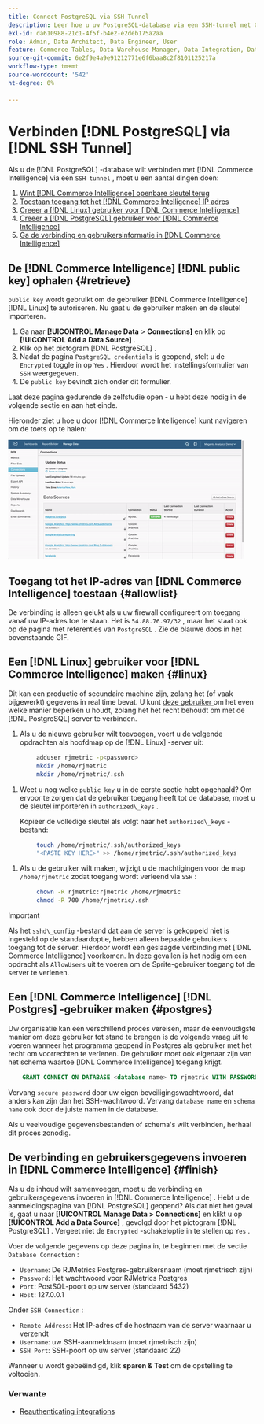```yaml
---
title: Connect PostgreSQL via SSH Tunnel
description: Leer hoe u uw PostgreSQL-database via een SSH-tunnel met Commerce Intelligence kunt verbinden.
exl-id: da610988-21c1-4f5f-b4e2-e2deb175a2aa
role: Admin, Data Architect, Data Engineer, User
feature: Commerce Tables, Data Warehouse Manager, Data Integration, Data Import/Export, SQL Report Builder
source-git-commit: 6e2f9e4a9e91212771e6f6baa8c2f8101125217a
workflow-type: tm+mt
source-wordcount: '542'
ht-degree: 0%

---
```


# Verbinden [!DNL PostgreSQL] via [!DNL SSH Tunnel]

Als u de [!DNL PostgreSQL] -database wilt verbinden met [!DNL Commerce Intelligence] via een `SSH tunnel` , moet u een aantal dingen doen:

1. [Wint  [!DNL Commerce Intelligence]  openbare sleutel terug](#retrieve)
1. [Toestaan toegang tot het  [!DNL Commerce Intelligence]  IP adres](#allowlist)
1. [Creeer a [!DNL Linux]  gebruiker voor  [!DNL Commerce Intelligence]](#linux)
1. [Creeer a [!DNL PostgreSQL]  gebruiker voor  [!DNL Commerce Intelligence]](#postgres)
1. [Ga de verbinding en gebruikersinformatie in  [!DNL Commerce Intelligence]](#finish)

## De [!DNL Commerce Intelligence] [!DNL public key] ophalen {#retrieve}

`public key` wordt gebruikt om de gebruiker [!DNL Commerce Intelligence] [!DNL Linux] te autoriseren. Nu gaat u de gebruiker maken en de sleutel importeren.

1. Ga naar **[!UICONTROL Manage Data** > **Connections]** en klik op **[!UICONTROL Add a Data Source]** .
1. Klik op het pictogram [!DNL PostgreSQL] .
1. Nadat de pagina `PostgreSQL credentials` is geopend, stelt u de `Encrypted` toggle in op `Yes` . Hierdoor wordt het instellingsformulier van `SSH` weergegeven.
1. De `public key` bevindt zich onder dit formulier.

Laat deze pagina gedurende de zelfstudie open - u hebt deze nodig in de volgende sectie en aan het einde.

Hieronder ziet u hoe u door [!DNL Commerce Intelligence] kunt navigeren om de toets op te halen:

![ het terugwinnen van de openbare sleutel RJMetrics ](../../../assets/get-mbi-public-key.gif)

## Toegang tot het IP-adres van [!DNL Commerce Intelligence] toestaan {#allowlist}

De verbinding is alleen gelukt als u uw firewall configureert om toegang vanaf uw IP-adres toe te staan. Het is `54.88.76.97/32` , maar het staat ook op de pagina met referenties van `PostgreSQL` . Zie de blauwe doos in het bovenstaande GIF.

## Een [!DNL Linux] gebruiker voor [!DNL Commerce Intelligence] maken {#linux}

Dit kan een productie of secundaire machine zijn, zolang het (of vaak bijgewerkt) gegevens in real time bevat. U kunt [ deze gebruiker ](../../../administrator/account-management/restrict-db-access.md) om het even welke manier beperken u houdt, zolang het het recht behoudt om met de [!DNL PostgreSQL] server te verbinden.

1. Als u de nieuwe gebruiker wilt toevoegen, voert u de volgende opdrachten als hoofdmap op de [!DNL Linux] -server uit:

```bash
        adduser rjmetric -p<password>
        mkdir /home/rjmetric
        mkdir /home/rjmetric/.ssh
```

1. Weet u nog welke `public key` u in de eerste sectie hebt opgehaald? Om ervoor te zorgen dat de gebruiker toegang heeft tot de database, moet u de sleutel importeren in `authorized\_keys` .

   Kopieer de volledige sleutel als volgt naar het `authorized\_keys` -bestand:

```bash
        touch /home/rjmetric/.ssh/authorized_keys
        "<PASTE KEY HERE>" >> /home/rjmetric/.ssh/authorized_keys
```

1. Als u de gebruiker wilt maken, wijzigt u de machtigingen voor de map `/home/rjmetric` zodat toegang wordt verleend via `SSH` :

```bash
        chown -R rjmetric:rjmetric /home/rjmetric
        chmod -R 700 /home/rjmetric/.ssh
```

>[!IMPORTANT]
>
>Als het `sshd\_config` -bestand dat aan de server is gekoppeld niet is ingesteld op de standaardoptie, hebben alleen bepaalde gebruikers toegang tot de server. Hierdoor wordt een geslaagde verbinding met [!DNL Commerce Intelligence] voorkomen. In deze gevallen is het nodig om een opdracht als `AllowUsers` uit te voeren om de Sprite-gebruiker toegang tot de server te verlenen.

## Een [!DNL Commerce Intelligence] [!DNL Postgres] -gebruiker maken {#postgres}

Uw organisatie kan een verschillend proces vereisen, maar de eenvoudigste manier om deze gebruiker tot stand te brengen is de volgende vraag uit te voeren wanneer het programma geopend in Postgres als gebruiker met het recht om voorrechten te verlenen. De gebruiker moet ook eigenaar zijn van het schema waartoe [!DNL Commerce Intelligence] toegang krijgt.

```sql
    GRANT CONNECT ON DATABASE <database name> TO rjmetric WITH PASSWORD <secure password>;GRANT USAGE ON SCHEMA <schema name> TO rjmetric;GRANT SELECT ON ALL TABLES IN SCHEMA <schema name> TO rjmetric;ALTER DEFAULT PRIVILEGES IN SCHEMA <schema name> GRANT SELECT ON TABLES TO rjmetric;
```

Vervang `secure password` door uw eigen beveiligingswachtwoord, dat anders kan zijn dan het SSH-wachtwoord. Vervang `database name` en `schema name` ook door de juiste namen in de database.

Als u veelvoudige gegevensbestanden of schema&#39;s wilt verbinden, herhaal dit proces zonodig.

## De verbinding en gebruikersgegevens invoeren in [!DNL Commerce Intelligence] {#finish}

Als u de inhoud wilt samenvoegen, moet u de verbinding en gebruikersgegevens invoeren in [!DNL Commerce Intelligence] . Hebt u de aanmeldingspagina van [!DNL PostgreSQL] geopend? Als dat niet het geval is, gaat u naar **[!UICONTROL Manage Data > Connections]** en klikt u op **[!UICONTROL Add a Data Source]** , gevolgd door het pictogram [!DNL PostgreSQL] . Vergeet niet de `Encrypted` -schakeloptie in te stellen op `Yes` .

Voer de volgende gegevens op deze pagina in, te beginnen met de sectie `Database Connection` :

* `Username`: De RJMetrics Postgres-gebruikersnaam (moet rjmetrisch zijn)
* `Password`: Het wachtwoord voor RJMetrics Postgres
* `Port`: PostSQL-poort op uw server (standaard 5432)
* `Host`: 127.0.0.1

Onder `SSH Connection` :

* `Remote Address`: Het IP-adres of de hostnaam van de server waarnaar u verzendt
* `Username`: uw SSH-aanmeldnaam (moet rjmetrisch zijn)
* `SSH Port`: SSH-poort op uw server (standaard 22)

Wanneer u wordt gebeëindigd, klik **sparen &amp; Test** om de opstelling te voltooien.

### Verwante

* [ Reauthenticating integrations ](https://experienceleague.adobe.com/docs/commerce-knowledge-base/kb/how-to/mbi-reauthenticating-integrations.html)
